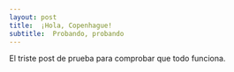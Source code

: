 ```yaml
---
layout: post
title:  ¡Hola, Copenhague!
subtitle:  Probando, probando
---
```


El triste post de prueba para comprobar que todo funciona.

